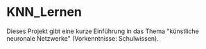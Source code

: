 # KNN_Lernen

Dieses Projekt gibt eine kurze Einführung in das Thema "künstliche neuronale Netzwerke" (Vorkenntnisse: Schulwissen).

